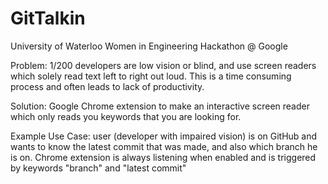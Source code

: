 # GitTalkin
University of Waterloo Women in Engineering Hackathon @ Google

Problem: 1/200 developers are low vision or blind, and use screen readers which solely read text left to right out loud. This is a time consuming process and often leads to lack of productivity.  

Solution: Google Chrome extension to make an interactive screen reader which only reads you keywords that you are looking for. 

Example Use Case: user (developer with impaired vision) is on GitHub and wants to know the latest commit that was made, and also which branch he is on. Chrome extension is always listening when enabled and is triggered by keywords "branch" and "latest commit" 
